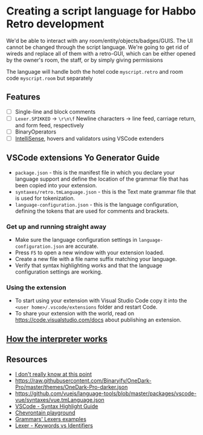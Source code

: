# Creating a script language for Habbo Retro development

We'd be able to interact with any room/entity/objects/badges/GUIS.
The UI cannot be changed through the script language.
We're going to get rid of wireds and replace all of them with a retro-GUI,
which can be either opened by the owner's room, the staff, or by simply giving permissions

The language will handle both the hotel code `myscript.retro` and room code `myscript.room` but separately

## Features

- [ ] Single-line and block comments
- [ ] `Lexer.SPIKKED` -> `\r\n\f` Newline characters -> line feed, carriage return, and form feed, respectively
- [ ] BinaryOperators
- [ ] [IntelliSense](https://code.visualstudio.com/docs/editor/intellisense), hovers and validators using VSCode extenders

## VSCode extensions Yo Generator Guide

- `package.json` - this is the manifest file in which you declare your language support and define the location of the grammar file that has been copied into your extension.
- `syntaxes/retro.tmLanguage.json` - this is the Text mate grammar file that is used for tokenization.
- `language-configuration.json` - this is the language configuration, defining the tokens that are used for comments and brackets.

### Get up and running straight away

- Make sure the language configuration settings in `language-configuration.json` are accurate.
- Press `F5` to open a new window with your extension loaded.
- Create a new file with a file name suffix matching your language.
- Verify that syntax highlighting works and that the language configuration settings are working.

### Using the extension

- To start using your extension with Visual Studio Code copy it into the `<user home>/.vscode/extensions` folder and restart Code.
- To share your extension with the world, read on <https://code.visualstudio.com/docs> about publishing an extension.

## [How the interpreter works](https://www.notion.so/walid-projects/PL-Retro-Development-32f26246266047a5b8c174388f69f688?pvs=4)

## Resources

- [I don't really know at this point](https://raw.githubusercontent.com/martinring/tmlanguage/master/tmlanguage.json)
- <https://raw.githubusercontent.com/Binaryify/OneDark-Pro/master/themes/OneDark-Pro-darker.json>
- <https://github.com/vuejs/language-tools/blob/master/packages/vscode-vue/syntaxes/vue.tmLanguage.json>
- [VSCode - Syntax Highlight Guide](https://code.visualstudio.com/api/language-extensions/syntax-highlight-guide)
- [Chevrontain playground](https://chevrotain.io/playground/)
- [Grammars' Lexers examples](https://github.com/Chevrotain/chevrotain/tree/master/examples/grammars)
- [Lexer - Keywords vs Identifiers](https://github.com/chevrotain/chevrotain/blob/master/examples/lexer/keywords_vs_identifiers/keywords_vs_identifiers.js)
